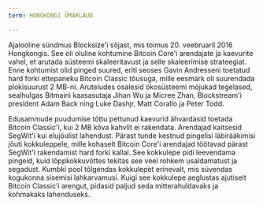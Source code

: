 ```yaml
---
term: HONGKONGI ÜMARLAUD

---
```

Ajalooline sündmus Blocksize'i sõjast, mis toimus 20. veebruaril 2016 Hongkongis. See oli oluline kohtumine Bitcoin Core'i arendajate ja kaevurite vahel, et arutada süsteemi skaleeritavust ja selle skaleerimise strateegiat. Enne kohtumist olid pinged suured, eriti seoses Gavin Andresseni toetatud hard forki ettepaneku Bitcoin Classic tõusuga, mille eesmärk oli suurendada plokisuurust 2 MB-ni. Aruteludes osalesid ökosüsteemi mõjukad tegelased, sealhulgas Bitmaini kaasasutaja Jihan Wu ja Micree Zhan, Blockstream'i president Adam Back ning Luke Dashjr, Matt Corallo ja Peter Todd.

Edusammude puudumise tõttu pettunud kaevurid ähvardasid toetada Bitcoin Classic'i, kui 2 MB kõva kahvlit ei rakendata. Arendajad kaitsesid SegWit'i kui elujõulist lahendust. Pärast tunde kestnud pingelisi läbirääkimisi jõuti kokkuleppele, mille kohaselt Bitcoin Core'i arendajad töötavad pärast SegWit'i rakendamist hard forki kallal. See kokkulepe pidi leevendama pingeid, kuid lõppkokkuvõttes tekitas see veel rohkem usaldamatust ja segadust. Kumbki pool tõlgendas kokkulepet erinevalt, mis süvendas kogukonna sisemisi lahkarvamusi. Kuigi see kokkulepe aeglustas ajutiselt Bitcoin Classic'i arengut, pidasid paljud seda mitterahuldavaks ja kohmakaks lahenduseks.